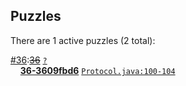 ## Puzzles

There are 1 active puzzles (2 total):


[#36](https://github.com/jcabi/jcabi-email/issues/36):[<del>36</del>](https://github.com/jcabi/jcabi-email/issues/36) [`?`](../master/?)<br/>
&nbsp;&nbsp;&nbsp;&nbsp;[**36-3609fbd6**]() [`Protocol.java:100-104`](../master/src/main/java/com/jcabi/email/Protocol.java#L100-L104)<br/>